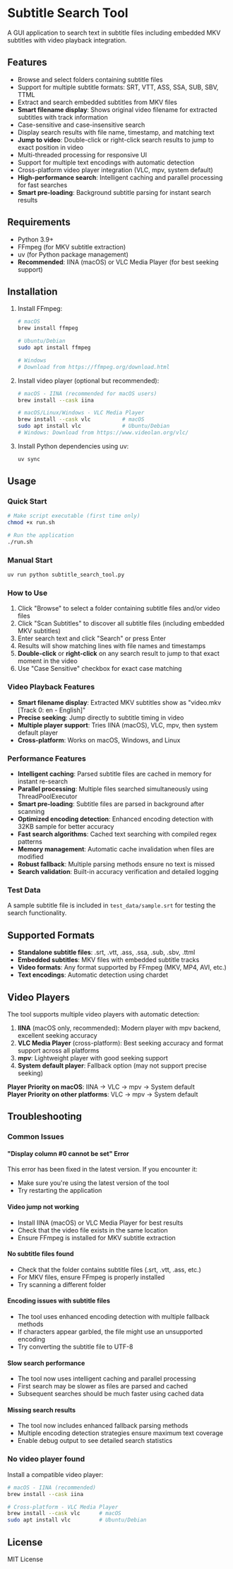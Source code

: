 # Subtitle Search Tool

A GUI application to search text in subtitle files including embedded MKV subtitles with video playback integration.

## Features

- Browse and select folders containing subtitle files
- Support for multiple subtitle formats: SRT, VTT, ASS, SSA, SUB, SBV, TTML
- Extract and search embedded subtitles from MKV files
- **Smart filename display**: Shows original video filename for extracted subtitles with track information
- Case-sensitive and case-insensitive search
- Display search results with file name, timestamp, and matching text
- **Jump to video**: Double-click or right-click search results to jump to exact position in video
- Multi-threaded processing for responsive UI
- Support for multiple text encodings with automatic detection
- Cross-platform video player integration (VLC, mpv, system default)
- **High-performance search**: Intelligent caching and parallel processing for fast searches
- **Smart pre-loading**: Background subtitle parsing for instant search results

## Requirements

- Python 3.9+
- FFmpeg (for MKV subtitle extraction)
- uv (for Python package management)
- **Recommended**: IINA (macOS) or VLC Media Player (for best seeking support)

## Installation

1. Install FFmpeg:

   ```bash
   # macOS
   brew install ffmpeg

   # Ubuntu/Debian
   sudo apt install ffmpeg

   # Windows
   # Download from https://ffmpeg.org/download.html
   ```

2. Install video player (optional but recommended):

   ```bash
   # macOS - IINA (recommended for macOS users)
   brew install --cask iina

   # macOS/Linux/Windows - VLC Media Player
   brew install --cask vlc          # macOS
   sudo apt install vlc             # Ubuntu/Debian
   # Windows: Download from https://www.videolan.org/vlc/
   ```

3. Install Python dependencies using uv:
   ```bash
   uv sync
   ```

## Usage

### Quick Start

```bash
# Make script executable (first time only)
chmod +x run.sh

# Run the application
./run.sh
```

### Manual Start

```bash
uv run python subtitle_search_tool.py
```

### How to Use

1. Click "Browse" to select a folder containing subtitle files and/or video files
2. Click "Scan Subtitles" to discover all subtitle files (including embedded MKV subtitles)
3. Enter search text and click "Search" or press Enter
4. Results will show matching lines with file names and timestamps
5. **Double-click** or **right-click** on any search result to jump to that exact moment in the video
6. Use "Case Sensitive" checkbox for exact case matching

### Video Playback Features

- **Smart filename display**: Extracted MKV subtitles show as "video.mkv [Track 0: en - English]"
- **Precise seeking**: Jump directly to subtitle timing in video
- **Multiple player support**: Tries IINA (macOS), VLC, mpv, then system default player
- **Cross-platform**: Works on macOS, Windows, and Linux

### Performance Features

- **Intelligent caching**: Parsed subtitle files are cached in memory for instant re-search
- **Parallel processing**: Multiple files searched simultaneously using ThreadPoolExecutor
- **Smart pre-loading**: Subtitle files are parsed in background after scanning
- **Optimized encoding detection**: Enhanced encoding detection with 32KB sample for better accuracy
- **Fast search algorithms**: Cached text searching with compiled regex patterns
- **Memory management**: Automatic cache invalidation when files are modified
- **Robust fallback**: Multiple parsing methods ensure no text is missed
- **Search validation**: Built-in accuracy verification and detailed logging

### Test Data

A sample subtitle file is included in `test_data/sample.srt` for testing the search functionality.

## Supported Formats

- **Standalone subtitle files**: .srt, .vtt, .ass, .ssa, .sub, .sbv, .ttml
- **Embedded subtitles**: MKV files with embedded subtitle tracks
- **Video formats**: Any format supported by FFmpeg (MKV, MP4, AVI, etc.)
- **Text encodings**: Automatic detection using chardet

## Video Players

The tool supports multiple video players with automatic detection:

1. **IINA** (macOS only, recommended): Modern player with mpv backend, excellent seeking accuracy
2. **VLC Media Player** (cross-platform): Best seeking accuracy and format support across all platforms
3. **mpv**: Lightweight player with good seeking support
4. **System default player**: Fallback option (may not support precise seeking)

**Player Priority on macOS**: IINA → VLC → mpv → System default  
**Player Priority on other platforms**: VLC → mpv → System default

## Troubleshooting

### Common Issues

#### "Display column #0 cannot be set" Error

This error has been fixed in the latest version. If you encounter it:

- Make sure you're using the latest version of the tool
- Try restarting the application

#### Video jump not working

- Install IINA (macOS) or VLC Media Player for best results
- Check that the video file exists in the same location
- Ensure FFmpeg is installed for MKV subtitle extraction

#### No subtitle files found

- Check that the folder contains subtitle files (.srt, .vtt, .ass, etc.)
- For MKV files, ensure FFmpeg is properly installed
- Try scanning a different folder

#### Encoding issues with subtitle files

- The tool uses enhanced encoding detection with multiple fallback methods
- If characters appear garbled, the file might use an unsupported encoding
- Try converting the subtitle file to UTF-8

#### Slow search performance

- The tool now uses intelligent caching and parallel processing
- First search may be slower as files are parsed and cached
- Subsequent searches should be much faster using cached data

#### Missing search results

- The tool now includes enhanced fallback parsing methods
- Multiple encoding detection strategies ensure maximum text coverage
- Enable debug output to see detailed search statistics

### No video player found

Install a compatible video player:

```bash
# macOS - IINA (recommended)
brew install --cask iina

# Cross-platform - VLC Media Player
brew install --cask vlc      # macOS
sudo apt install vlc         # Ubuntu/Debian
```

## License

MIT License
